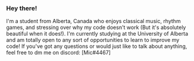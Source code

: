 ### Hey there!
I'm a student from Alberta, Canada who enjoys classical music, rhythm games, and stressing over why my code doesn't work (But it's absolutely beautiful when it does!). I'm currently studying at the University of Alberta and am totally open to any sort of opportunities to learn to improve my code! If you've got any questions or would just like to talk about anything, feel free to dm me on discord: [Mic#4467]
<!--
**33Mic/33Mic** is a ✨ _special_ ✨ repository because its `README.md` (this file) appears on your GitHub profile.

Here are some ideas to get you started:

- 🔭 I’m currently working on ...
- 🌱 I’m currently learning ...
- 👯 I’m looking to collaborate on ...
- 🤔 I’m looking for help with ...
- 💬 Ask me about ...
- 📫 How to reach me: ...
- 😄 Pronouns: ...
- ⚡ Fun fact: ...
-->
